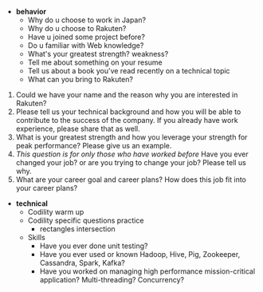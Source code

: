 - **behavior**
  - Why do u choose to work in Japan?
  - Why do u choose to Rakuten?
  - Have u joined some project before?
  - Do u familiar with Web knowledge?
  - What's your greatest strength? weakness?
  - Tell me about something on your resume
  - Tell us about a book you've read recently on a technical topic
  - What can you bring to Rakuten?
  
1. Could we have your name and the reason why you are interested in Rakuten?
2. Please tell us your technical background and how you will be able to contribute to the success of the company.
If you already have work experience, please share that as well.
3. What is your greatest strength and how you leverage your strength for peak performance? Please give us an example.
4. *This question is for only those who have worked before* Have you ever changed your job? or are you trying to change
your job? Please tell us why.
5. What are your career goal and career plans? How does this job fit into your career plans?

- **technical**
  - Codility warm up
  - Codility specific questions practice
    - rectangles intersection
  - Skills
    - Have you ever done unit testing?
    - Have you ever used or known Hadoop, Hive, Pig, Zookeeper, Cassandra, Spark, Kafka?
    - Have you worked on managing high performance mission-critical application? Multi-threading? Concurrency?
